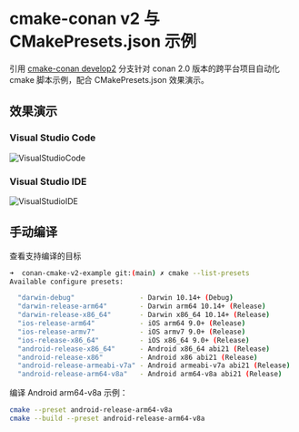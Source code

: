 # cmake-conan v2 与 CMakePresets.json 示例

引用 [cmake-conan develop2](https://github.com/conan-io/cmake-conan/blob/develop2/conan_provider.cmake) 分支针对 conan 2.0 版本的跨平台项目自动化 cmake 脚本示例，配合 CMakePresets.json 效果演示。

## 效果演示

### Visual Studio Code

![VisualStudioCode](images/visual-studio-code.gif)

### Visual Studio IDE

![VisualStudioIDE](images/visual-studio-ide.gif)

## 手动编译

查看支持编译的目标

```bash
➜  conan-cmake-v2-example git:(main) ✗ cmake --list-presets
Available configure presets:

  "darwin-debug"                - Darwin 10.14+ (Debug)
  "darwin-release-arm64"        - Darwin arm64 10.14+ (Release)
  "darwin-release-x86_64"       - Darwin x86_64 10.14+ (Release)
  "ios-release-arm64"           - iOS arm64 9.0+ (Release)
  "ios-release-armv7"           - iOS armv7 9.0+ (Release)
  "ios-release-x86_64"          - iOS x86_64 9.0+ (Release)
  "android-release-x86_64"      - Android x86_64 abi21 (Release)
  "android-release-x86"         - Android x86 abi21 (Release)
  "android-release-armeabi-v7a" - Android armeabi-v7a abi21 (Release)
  "android-release-arm64-v8a"   - Android arm64-v8a abi21 (Release)
```

编译 Android arm64-v8a 示例：

```bash
cmake --preset android-release-arm64-v8a
cmake --build --preset android-release-arm64-v8a
```
